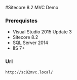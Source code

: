 #Sitecore 8.2 MVC Demo

### Prerequistes
- Visual Studio 2015 Update 3
- Sitecore 8.2
- SQL Server 2014
- IIS 7+


### Url
```http://sc82mvc.local/```